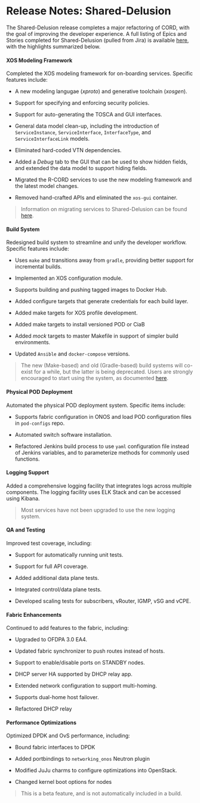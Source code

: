 # Release Notes: Shared-Delusion

The Shared-Delusion release completes a major refactoring of CORD,
with the goal of improving the developer experience. A full listing of
Epics and Stories completed for Shared-Delusion (pulled from Jira) is
available [here](sd-jira.md), with the highlights summarized below.

#### XOS Modeling Framework

Completed the XOS modeling framework for on-boarding
services. Specific features include:

* A new modeling langugae (*xproto*) and generative toolchain
  (*xosgen*).

* Support for specifying and enforcing security policies.

* Support for auto-generating the TOSCA and GUI interfaces.

* General data model clean-up, including the introduction of
  `ServiceInstance`, `ServiceInterface`, `InterfaceType`, and
  `ServiceInterfaceLink` models.

* Eliminated hard-coded VTN dependencies.

* Added a *Debug* tab to the GUI that can be used to show hidden fields,
  and extended the data model to support hiding fields.

* Migrated the R-CORD services to use the new modeling framework
  and the latest model changes.

* Removed hand-crafted APIs and eliminated the `xos-gui` container.

> Information on migrating services to Shared-Delusion can be found 
> [here](../xos/migrate-4.0.md).

#### Build System

Redesigned build system to streamline and unify the developer
workflow. Specific features include:

* Uses `make` and transitions away from `gradle`, providing better
support for incremental builds.

* Implemented an XOS configuration module.

* Supports building and pushing tagged images to Docker Hub.

* Added configure targets that generate credentials for each build layer.

* Added make targets for XOS profile development.

* Added make targets to install versioned POD or CiaB

* Added *mock* targets to master Makefile in support of
   simpler build environments.

* Updated `Ansible` and `docker-compose` versions.

> The new (Make-based) and old (Gradle-based) build systems will
> co-exist for a while, but the latter is being deprecated. Users are
> strongly encouraged to start using the system, as documented
> [here](../build_internals.md).

#### Physical POD Deployment

Automated the physical POD deployment system. Specific items
include:

* Supports fabric configuration in ONOS and load POD
    configuration files in `pod-configs` repo.

* Automated switch software installation.

* Refactored Jenkins build process to use `yaml` configuration
  file instead of Jenkins variables, and to parameterize methods
  for commonly used functions.

#### Logging Support

Added a comprehensive logging facility that integrates logs across
multiple components. The logging facility uses ELK Stack and
can be accessed using Kibana.

> Most services have not been upgraded to use the new logging
> system.

#### QA and Testing

Improved test coverage, including:

* Support for automatically running unit tests.

* Support for full API coverage.

* Added additional data plane tests.

* Integrated control/data plane tests.

* Developed scaling tests for subscribers, vRouter, IGMP, vSG and vCPE.

#### Fabric Enhancements

Continued to add features to the fabric, including:

* Upgraded to OFDPA 3.0 EA4.

* Updated fabric synchronizer to push routes instead of hosts.

* Support to enable/disable ports on STANDBY nodes.

* DHCP server HA supported by DHCP relay app.

* Extended network configuration to support multi-homing.

* Supports dual-home host failover.

* Refactored DHCP relay

#### Performance Optimizations

Optimized DPDK and OvS performance, including:

* Bound fabric interfaces to DPDK 

* Added portbindings to `networking_onos` Neutron plugin 

* Modified JuJu charms to configure optimizations into OpenStack.

* Changed kernel boot options for nodes 

> This is a beta feature, and is not automatically included in a build.






